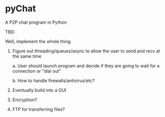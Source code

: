 # pyChat
A P2P chat program in Python

TBD:

Well, implement the whole thing.

1. Figure out threading/queues/async to allow the user to send and recv at the same time

	a. User should launch program and decide if they are going to wait for a connection or "dial out"

	b. How to handle firewalls/antivirus/etc?

2. Eventually build into a GUI
3. Encryption?
4. FTP for transferring files?

